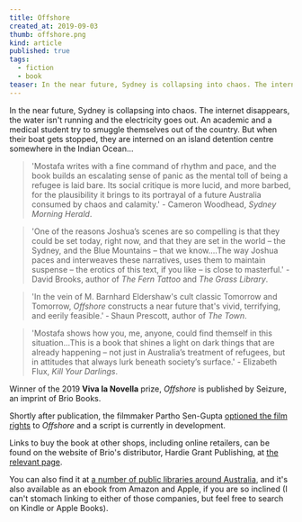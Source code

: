 ```yaml
---
title: Offshore
created_at: 2019-09-03
thumb: offshore.png
kind: article
published: true
tags: 
  - fiction
  - book
teaser: In the near future, Sydney is collapsing into chaos. The internet disappears, the water isn't running and the electricity goes out. An academic and a medical student try to smuggled themselves out of the country. But when their boat gets stopped, they are interned on an island detention centre somewhere in the Indian Ocean...
---
```


In the near future, Sydney is collapsing into chaos. The internet disappears, the water isn't running and the electricity goes out. An academic and a medical student try to smuggle themselves out of the country. But when their boat gets stopped, they are interned on an island detention centre somewhere in the Indian Ocean...

> 'Mostafa writes with a fine command of rhythm and pace, and the book builds an escalating sense of panic as the mental toll of being a refugee is laid bare. Its social critique is more lucid, and more barbed, for the plausibility it brings to its portrayal of a future Australia consumed by chaos and calamity.' - Cameron Woodhead, _Sydney Morning Herald_.

> 'One of the reasons Joshua’s scenes are so compelling is that they could be set today, right now, and that they are set in the world – the Sydney, and the Blue Mountains – that we know....The way Joshua paces and interweaves these narratives, uses them to maintain suspense – the erotics of this text, if you like – is close to masterful.' - David Brooks, author of _The Fern Tattoo_ and _The Grass Library_.

> 'In the vein of M. Barnhard Eldershaw's cult classic Tomorrow and Tomorrow, _Offshore_ constructs a near future that's vivid, terrifying, and eerily feasible.' ‐ Shaun Prescott, author of _The Town_.

> 'Mostafa shows how you, me, anyone, could find themself in this situation...This is a book that shines a light on dark things that are already happening – not just in Australia’s treatment of refugees, but in attitudes that always lurk beneath society’s surface.' - Elizabeth Flux, _Kill Your Darlings_.

Winner of the 2019 **Viva la Novella** prize, _Offshore_ is published by Seizure, an imprint of Brio Books.

Shortly after publication, the filmmaker Partho Sen-Gupta [optioned the film rights](https://www.booksandpublishing.com.au/articles/2019/10/23/141532/film-rights-to-mostafas-offshore-optioned/) to _Offshore_ and a script is currently in development.

Links to buy the book at other shops, including online retailers, can be found on the website of Brio's distributor, Hardie Grant Publishing, at [the relevant page](https://www.hardiegrant.com/au/publishing/bookfinder/book/viva-la-novella-vii-winner-book-2-by-joshua-mostafa/9781925589894).

You can also find it at [a number of public libraries around Australia](https://trove.nla.gov.au/work/237511651?q&versionId=265071100), and it's also available as an ebook from Amazon and Apple, if you are so inclined (I can't stomach linking to either of those companies, but feel free to search on Kindle or Apple Books).
